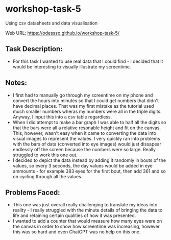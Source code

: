 # workshop-task-5
Using csv datasheets and data visualisation

Web URL: https://odessso.github.io/workshop-task-5/

## Task Description:
- For this task I wanted to use real data that I could find - I decided that it would be interesting to visually illustrate my screentime. 

## Notes:
- I first had to manually go through my screentime on my phone and convert the hours into minutes so that I could get numbers that didn't have decimal places. That was my first mistake as the tutorial used much smaller numbers wheras my numbers were all in the triple digits. Anyway, I input this into a csv table regardless.
- When I did attempt to make a bar graph I was able to half all the digits so that the bars were all a relative resonable height and fit on the canvas. This, however, wasn't easy when it came to converting the data into visual images to represent the values. I very quickly ran into problems with the bars of data (converted into eye images) would just dissapear endlessly off the screen because the numbers were so large. Really struggled to work this one out.
- I decided to depict the data instead by adding it randomly in bouts of the values, so every 3 seconds, the day values would be added in eye ammounts - for example 383 eyes for the first bout, then add 361 and so on cycling through all the values.

## Problems Faced:
- This one was just overall really challenging to translate my ideas into reality - I really struggled with the minute details of bringing the data to life and retaining certain qualities of how it was presented.
- I wanted to add a counter that would measure how many eyes were on the canvas in order to show how screentime was increasing, however this was so hard and even ChatGPT was no help on this one.
